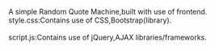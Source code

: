 <p>A simple Random Quote Machine,built with use of frontend.
<br>style.css:Contains use of CSS,Bootstrap(library).</br>
<br>script.js:Contains use of jQuery,AJAX libraries/frameworks.</br>
</p>



